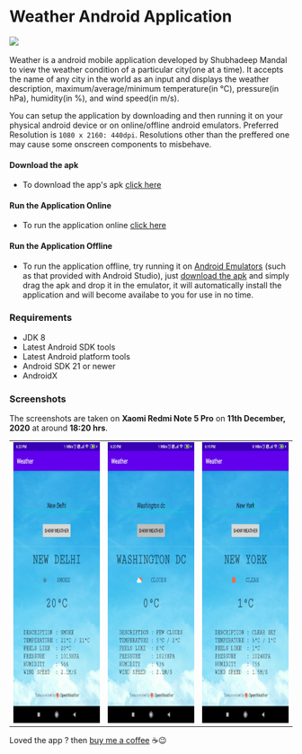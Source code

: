 # Weather Android Application

<a><img src="https://github.com/shubhadeepmandal394/weather-application/blob/main/assets/img/wetherappicon.png" height="200" weidth="200"></a>

Weather is a android mobile application developed by Shubhadeep Mandal to view the weather condition of a particular city(one at a time). It accepts the name of any city in the world as an input and displays the weather description, maximum/average/minimum temperature(in °C), pressure(in hPa), humidity(in %), and wind speed(in m/s).

You can setup the application by downloading and then running it on your physical android device or on online/offline android emulators. 
Preferred Resolution is `1080 x 2160: 440dpi`. Resolutions other than the preffered one may cause some onscreen components to misbehave.

#### Download the apk

- To download the app's apk [click here](https://github.com/shubhadeepmandal394/weather-application/raw/main/assets/apk/weather-v1.0.apk)

#### Run the Application Online

- To run the application online [click here](https://appetize.io/app/1t94kx7rpr02c7vmw1y4b777b4?device=pixel4&scale=75&orientation=portrait&osVersion=10.0)
  
#### Run the Application Offline

- To run the application offline, try running it on [Android Emulators](https://developer.android.com/studio/run/emulator) (such as that provided with Android Studio), just [download the apk](https://github.com/shubhadeepmandal394/weather-application/raw/main/assets/apk/weather-v1.0.apk) and simply drag the apk and drop it in the emulator, it will automatically install the application and will become availabe to you for use in no time.

### Requirements

- JDK 8
- Latest Android SDK tools
- Latest Android platform tools
- Android SDK 21 or newer
- AndroidX

### Screenshots
The screenshots are taken on **Xaomi Redmi Note 5 Pro** on **11th December, 2020** at around **18:20 hrs**.
<table>
  <tr>
    <td><img src="/assets/img/screenshot_new_delhi.jpg" height="500" weidth="1000"></td>
    <td><img src="/assets/img/screenshot_washington_dc.jpg" height="500" weidth="1000"></td>
    <td><img src="/assets/img/screenshot_new_york.jpg" height="500" weidth="1000"></td>
  </tr>
 </table>

Loved the app ? then [buy me a coffee](https://www.buymeacoffee.com/shubhadeep394) ☕😉
